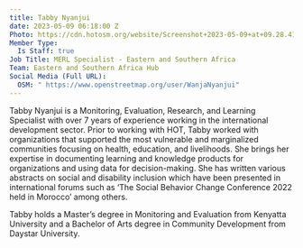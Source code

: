 ```yaml
---
title: Tabby Nyanjui
date: 2023-05-09 06:18:00 Z
Photo: https://cdn.hotosm.org/website/Screenshot+2023-05-09+at+09.28.41.png
Member Type:
  Is Staff: true
Job Title: MERL Specialist - Eastern and Southern Africa
Team: Eastern and Southern Africa Hub
Social Media (Full URL):
  OSM: " https://www.openstreetmap.org/user/WanjaNyanjui"
---
```


Tabby Nyanjui is a Monitoring, Evaluation, Research, and Learning Specialist with over 7 years of experience working in the international development sector. Prior to working with HOT, Tabby worked with organizations that supported the most vulnerable and marginalized communities focusing on health, education, and livelihoods.  She brings her expertise in documenting learning and knowledge products for organizations and using data for decision-making. She has written various abstracts on social and disability inclusion which have been presented in international forums such as ‘The Social Behavior Change Conference 2022 held in Morocco’ among others.

Tabby holds a Master’s degree in Monitoring and Evaluation from Kenyatta University and a Bachelor of Arts degree in Community Development from Daystar University.